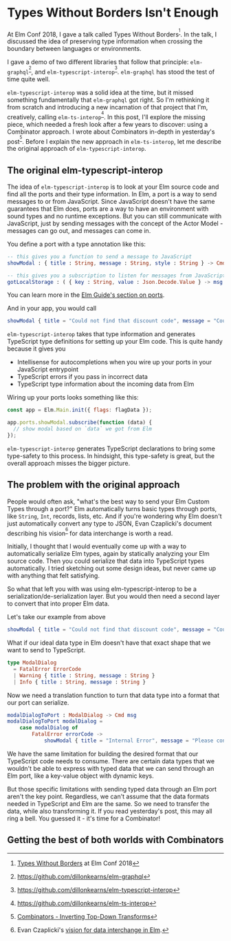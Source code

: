 # Types Without Borders Isn't Enough

At Elm Conf 2018, I gave a talk called Types Without Borders<sup>[^types-without-borders]</sup>. In the talk, I discussed the idea of preserving type information when crossing the boundary between languages or environments.

I gave a demo of two different libraries that follow that principle: `elm-graphql`<sup>[^elm-graphql]</sup>, and `elm-typescript-interop`<sup>[^elm-typescript-interop]</sup>. `elm-graphql` has stood the test of time quite well.

`elm-typescript-interop` was a solid idea at the time, but it missed something fundamentally that `elm-graphql` got right. So I'm rethinking it from scratch and introducing a new incarnation of that project that I'm, creatively, calling `elm-ts-interop`<sup>[^elm-ts-interop]</sup>. In this post, I'll explore the missing piece, which needed a fresh look after a few years to discover: using a Combinator approach. I wrote about Combinators in-depth in yesterday's post<sup>[^combinators-post]</sup>. Before I explain the new approach in `elm-ts-interop`, let me describe the original approach of `elm-typescript-interop`.

## The original elm-typescript-interop

The idea of `elm-typescript-interop` is to look at your Elm source code and find all the ports and their type information. In Elm, a port is a way to send messages to or from JavaScript. Since JavaScript doesn't have the same guarantees that Elm does, ports are a way to have an environment with sound types and no runtime exceptions. But you can still communicate with JavaScript, just by sending messages with the concept of the Actor Model - messages can go out, and messages can come in.

You define a port with a type annotation like this:

```elm
-- this gives you a function to send a message to JavaScript
showModal : { title : String, message : String, style : String } -> Cmd msg

-- this gives you a subscription to listen for messages from JavaScript
gotLocalStorage : ( { key : String, value : Json.Decode.Value } -> msg ) -> Sub msg
```

You can learn more in the [Elm Guide's section on ports](https://guide.elm-lang.org/interop/ports.html).

And in your app, you would call

```elm
showModal { title = "Could not find that discount code", message = "Could not found discount code " ++ discountCode ++ ". Please try again.", style = "Warning" }
```

`elm-typescript-interop` takes that type information and generates TypeScript type definitions for setting up your Elm code. This is quite handy because it gives you

- Intellisense for autocompletions when you wire up your ports in your JavaScript entrypoint
- TypeScript errors if you pass in incorrect data
- TypeScript type information about the incoming data from Elm

Wiring up your ports looks something like this:

```js
const app = Elm.Main.init({ flags: flagData });

app.ports.showModal.subscribe(function (data) {
  // show modal based on `data` we got from Elm
});
```

`elm-typescript-interop` generates TypeScript declarations to bring some type-safety to this process. In hindsight, this type-safety is great, but the overall approach misses the bigger picture.

## The problem with the original approach

People would often ask, "what's the best way to send your Elm Custom Types through a port?" Elm automatically turns basic types through ports, like `String`, `Int`, records, lists, etc. And if you're wondering why Elm doesn't just automatically convert any type to JSON, Evan Czaplicki's document describing his vision<sup>[^data-interchange]</sup> for data interchange is worth a read.

Initially, I thought that I would eventually come up with a way to automatically serialize Elm types, again by statically analyzing your Elm source code. Then you could serialize that data into TypeScript types automatically. I tried sketching out some design ideas, but never came up with anything that felt satisfying.

So what that left you with was using elm-typescript-interop to be a serialization/de-serialization layer. But you would then need a second layer to convert that into proper Elm data.

Let's take our example from above

```elm
showModal { title = "Could not find that discount code", message = "Could not found discount code " ++ discountCode ++ ". Please try again.", style = "Warning" }
```

What if our ideal data type in Elm doesn't have that exact shape that we want to send to TypeScript.

```elm
type ModalDialog
  = FatalError ErrorCode
  | Warning { title : String, message : String }
  | Info { title : String, message : String }
```

Now we need a translation function to turn that data type into a format that our port can serialize.

```elm
modalDialogToPort : ModalDialog -> Cmd msg
modalDialogToPort modalDialog =
    case modalDialog of
        FatalError errorCode ->
            showModal { title = "Internal Error", message = "Please contact support with code " ++ errorCodeToString errorCode, style = "Error" }
```

We have the same limitation for building the desired format that our TypeScript code needs to consume. There are certain data types that we wouldn't be able to express with typed data that we can send through an Elm port, like a key-value object with dynamic keys.

But those specific limitations with sending typed data through an Elm port aren't the key point. Regardless, we can't assume that the data formats needed in TypeScript and Elm are the same. So we need to transfer the data, while also transforming it. If you read yesterday's post, this may all ring a bell. You guessed it - it's time for a Combinator!

## Getting the best of both worlds with Combinators

[^data-interchange]: Evan Czaplicki's [vision for data interchange in Elm](https://gist.github.com/evancz/1c5f2cf34939336ecb79b97bb89d9da6).
[^types-without-borders]: [Types Without Borders](https://www.youtube.com/watch?v=memIRXFSNkU) at Elm Conf 2018
[^elm-graphql]: https://github.com/dillonkearns/elm-graphql
[^elm-typescript-interop]: https://github.com/dillonkearns/elm-typescript-interop
[^elm-ts-interop]: https://github.com/dillonkearns/elm-ts-interop
[^combinators-post]: [Combinators - Inverting Top-Down Transforms](https://functional.christmas/2020/10)
